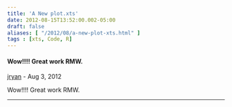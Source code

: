 ```yaml
---
title: 'A New plot.xts'
date: 2012-08-15T13:52:00.002-05:00
draft: false
aliases: [ "/2012/08/a-new-plot-xts.html" ]
tags : [xts, Code, R]
---
```


#### Wow!!!! Great work RMW.
[jryan](https://www.blogger.com/profile/13450864186511857287 "noreply@blogger.com") - <time datetime="2012-08-15T14:01:03.859-05:00">Aug 3, 2012</time>

Wow!!!! Great work RMW.
<hr />
